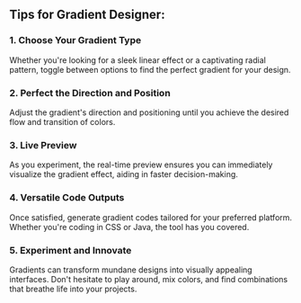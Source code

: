 ## Tips for Gradient Designer:

### 1. Choose Your Gradient Type
   Whether you're looking for a sleek linear effect or a captivating radial pattern, toggle between options to find the perfect gradient for your design.

### 2. Perfect the Direction and Position
   Adjust the gradient's direction and positioning until you achieve the desired flow and transition of colors.

### 3. Live Preview
   As you experiment, the real-time preview ensures you can immediately visualize the gradient effect, aiding in faster decision-making.

### 4. Versatile Code Outputs
   Once satisfied, generate gradient codes tailored for your preferred platform. Whether you're coding in CSS or Java, the tool has you covered.

### 5. Experiment and Innovate
   Gradients can transform mundane designs into visually appealing interfaces. Don't hesitate to play around, mix colors, and find combinations that breathe life into your projects.

